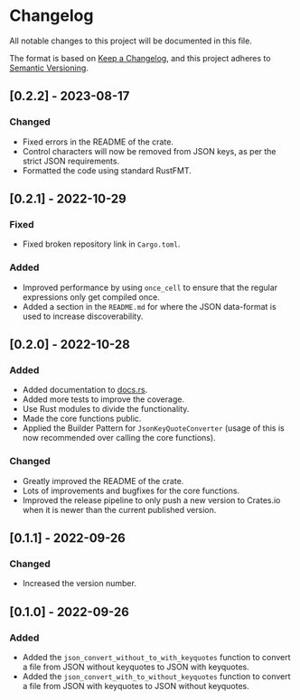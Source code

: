 # Changelog
All notable changes to this project will be documented in this file.

The format is based on [Keep a Changelog](https://keepachangelog.com/en/1.0.0/),
and this project adheres to [Semantic Versioning](https://semver.org/spec/v2.0.0.html).

## [0.2.2] - 2023-08-17
### Changed
- Fixed errors in the README of the crate.
- Control characters will now be removed from JSON keys, as per the strict JSON requirements.
- Formatted the code using standard RustFMT.

## [0.2.1] - 2022-10-29
### Fixed
- Fixed broken repository link in `Cargo.toml`.

### Added
- Improved performance by using `once_cell` to ensure that the regular expressions only get compiled once.
- Added a section in the `README.md` for where the JSON data-format is used to increase discoverability.

## [0.2.0] - 2022-10-28
### Added
- Added documentation to [docs.rs](https://docs.rs/json_keyquotes_convert).
- Added more tests to improve the coverage.
- Use Rust modules to divide the functionality.
- Made the core functions public.
- Applied the Builder Pattern for `JsonKeyQuoteConverter` (usage of this is now recommended over calling the core functions).

### Changed
- Greatly improved the README of the crate.
- Lots of improvements and bugfixes for the core functions.
- Improved the release pipeline to only push a new version to Crates.io when it is newer than the current published version.

## [0.1.1] - 2022-09-26
### Changed
- Increased the version number.

## [0.1.0] - 2022-09-26
### Added
- Added the `json_convert_without_to_with_keyquotes` function to convert a file from JSON without keyquotes to JSON with keyquotes.
- Added the `json_convert_with_to_without_keyquotes` function to convert a file from JSON with keyquotes to JSON without keyquotes.